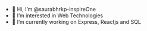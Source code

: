 - 👋 Hi, I’m @saurabhrkp-inspireOne
- 👀 I’m interested in Web Technologies 
- 🌱 I’m currently working on Express, Reactjs and SQL

<!---
saurabhrkp-inspireOne/saurabhrkp-inspireOne is a ✨ special ✨ repository because its `README.md` (this file) appears on your GitHub profile.
You can click the Preview link to take a look at your changes.
--->
